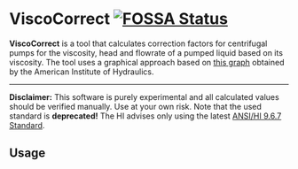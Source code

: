 # ViscoCorrect [![FOSSA Status](https://app.fossa.com/api/projects/git%2Bgithub.com%2FSPauly%2FViscoCorrect.svg?type=shield&issueType=license)](https://app.fossa.com/projects/git%2Bgithub.com%2FSPauly%2FViscoCorrect?ref=badge_shield) 
**ViscoCorrect** is a tool that calculates correction factors for centrifugal pumps for the viscosity, head and flowrate of a pumped liquid based on its viscosity.
The tool uses a graphical approach based on [this graph](https://www.researchgate.net/figure/The-graph-obtained-by-the-American-Institute-of-hydraulics_fig1_335209726) obtained by the American Institute of Hydraulics.

***

**Disclaimer:** This software is purely experimental and all calculated values should be verified manually. Use at your own risk. Note that the used standard is **deprecated!** The HI advises only using the latest [ANSI/HI 9.6.7 Standard](https://www.pumps.org/what-we-do/standards/?pumps-search-product=9.6.7). 

## Usage
